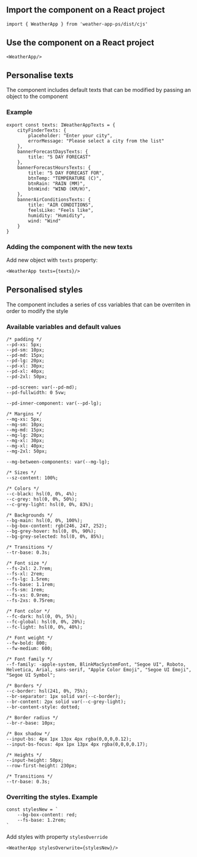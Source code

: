 ## Import the component on a React project

`import { WeatherApp } from 'weather-app-ps/dist/cjs'`

## Use the component on a React project

`<WeatherApp/>`

## Personalise texts

The component includes default texts that can be modified by passing an object to the component

### Example
```
export const texts: IWeatherAppTexts = {
    cityFinderTexts: {
        placeholder: "Enter your city",
        errorMessage: "Please select a city from the list"
    },
    bannerForecastDaysTexts: {
        title: "5 DAY FORECAST"
    },
    bannerForecastHoursTexts: {
        title: "5 DAY FORECAST FOR",
        btnTemp: "TEMPERATURE (C)",
        btnRain: "RAIN (MM)",
        btnWind: "WIND (KM/H)",
    },
    bannerAirConditionsTexts: {
        title: "AIR CONDITIONS",
        feelsLike: "Feels like",
        humidity: "Humidity",
        wind: "Wind"
    }
}
```
### Adding the component with the new texts
Add new object with `texts` property:

`<WeatherApp texts={texts}/>`


## Personalised styles
The component includes a series of css variables that can be overriten in order to modify the style

### Available variables and default values

```
/* padding */
--pd-xs: 5px;
--pd-sm: 10px;
--pd-md: 15px;
--pd-lg: 20px;
--pd-xl: 30px;
--pd-xl: 40px;
--pd-2xl: 50px;

--pd-screen: var(--pd-md);
--pd-fullwidth: 0 5vw;

--pd-inner-component: var(--pd-lg);

/* Margins */
--mg-xs: 5px;
--mg-sm: 10px;
--mg-md: 15px;
--mg-lg: 20px;
--mg-xl: 30px;
--mg-xl: 40px;
--mg-2xl: 50px;

--mg-between-components: var(--mg-lg);

/* Sizes */
--sz-content: 100%;

/* Colors */
--c-black: hsl(0, 0%, 4%);
--c-grey: hsl(0, 0%, 50%);
--c-grey-light: hsl(0, 0%, 83%);

/* Backgrounds */
--bg-main: hsl(0, 0%, 100%);
--bg-box-content: rgb(246, 247, 252);
--bg-grey-hover: hsl(0, 0%, 90%);
--bg-grey-selected: hsl(0, 0%, 85%);

/* Transitions */
--tr-base: 0.3s;

/* Font size */
--fs-2xl: 2.7rem;
--fs-xl: 2rem;
--fs-lg: 1.5rem;
--fs-base: 1.1rem;
--fs-sm: 1rem;
--fs-xs: 0.9rem;
--fs-2xs: 0.75rem;

/* Font color */
--fc-dark: hsl(0, 0%, 5%);
--fc-global: hsl(0, 0%, 20%);
--fc-light: hsl(0, 0%, 40%);

/* Font weight */
--fw-bold: 800;
--fw-medium: 600;

/* Font family */
--f-family: -apple-system, BlinkMacSystemFont, "Segoe UI", Roboto, Helvetica, Arial, sans-serif, "Apple Color Emoji", "Segoe UI Emoji", "Segoe UI Symbol";

/* Borders */
--c-border: hsl(241, 0%, 75%);
--br-separator: 1px solid var(--c-border);
--br-content: 2px solid var(--c-grey-light);
--br-content-style: dotted;

/* Border radius */
--br-r-base: 10px;

/* Box shadow */
--input-bs: 4px 1px 13px 4px rgba(0,0,0,0.12);
--input-bs-focus: 4px 1px 13px 4px rgba(0,0,0,0.17);

/* Heights */
--input-height: 50px;
--row-first-height: 230px;

/* Transitions */
--tr-base: 0.3s;
```

### Overriting the styles. Example

```
const stylesNew = `
    --bg-box-content: red;
    --fs-base: 1.2rem;
`
```

Add styles with property `stylesOverride`

`<WeatherApp stylesOverwrite={stylesNew}/>`